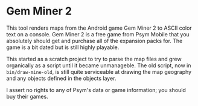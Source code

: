 # Gem Miner 2

This tool renders maps from the Android game Gem Miner 2 to ASCII color text on
a console. Gem Miner 2 is a free game from Psym Mobile that you absolutely
should get and purchase all of the expansion packs for. The game is a bit dated
but is still highly playable.

This started as a scratch project to try to parse the map files and grew
organically as a script until it became unmanageble. The old script, now in
`bin/draw-mine-old`, is still quite serviceable at drawing the map geography and
any objects defined in the objects layer.

I assert no rights to any of Psym's data or game information; you should buy
their games.
